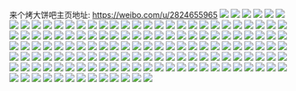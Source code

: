 来个烤大饼吧主页地址: https://weibo.com/u/2824655965 
![](https://wx4.sinaimg.cn/mw2000/a85cd45dly1h9h5x4ic01j20u00u07c5.jpg) 
![](https://wx4.sinaimg.cn/mw2000/a85cd45dly1h9h5x54cekj20u00u0tgu.jpg) 
![](https://wx4.sinaimg.cn/mw2000/a85cd45dly1h92ji3m8k0j20u00u00yz.jpg) 
![](https://wx4.sinaimg.cn/mw2000/a85cd45dly1h92ji37e01j20u00u0448.jpg) 
![](https://wx4.sinaimg.cn/mw2000/a85cd45dly1h92ji40u1cj20u0140tht.jpg) 
![](https://wx4.sinaimg.cn/mw2000/a85cd45dly1h92ji4ch20j20u0140dow.jpg) 
![](https://wx4.sinaimg.cn/mw2000/a85cd45dly1h8s147ddd0j20u0140q9m.jpg) 
![](https://wx4.sinaimg.cn/mw2000/a85cd45dly1h8s147jzsvj20u0140n3n.jpg) 
![](https://wx4.sinaimg.cn/mw2000/a85cd45dly1h8s147sr9ej20u0140dmx.jpg) 
![](https://wx4.sinaimg.cn/mw2000/a85cd45dly1h8qvm83fkjj219d0pjaci.jpg) 
![](https://wx4.sinaimg.cn/mw2000/a85cd45dly1h8qvm7psmij20ku0rswil.jpg) 
![](https://wx4.sinaimg.cn/mw2000/a85cd45dly1h8p8kf9ho4j20u00u0tey.jpg) 
![](https://wx4.sinaimg.cn/mw2000/a85cd45dly1h8k09r5nzaj20u01hcjzh.jpg) 
![](https://wx4.sinaimg.cn/mw2000/a85cd45dly1h8k09s429zj21400u0dr2.jpg) 
![](https://wx4.sinaimg.cn/mw2000/a85cd45dly1h8k09smckdj21400u0k3c.jpg) 
![](https://wx4.sinaimg.cn/mw2000/a85cd45dly1h8k09qmw9oj21sy0u0qjd.jpg) 
![](https://wx4.sinaimg.cn/mw2000/a85cd45dly1h8iwh4zn30j20u00u07a5.jpg) 
![](https://wx4.sinaimg.cn/mw2000/a85cd45dly1h8iwh4pc89j20u0140dnm.jpg) 
![](https://wx4.sinaimg.cn/mw2000/a85cd45dly1h8f1rygbtjj20k00k0gmv.jpg) 
![](https://wx4.sinaimg.cn/mw2000/a85cd45dly1h8cvujd9m3j20u10u0jzi.jpg) 
![](https://wx4.sinaimg.cn/mw2000/a85cd45dly1h8cvuj24bnj20u10u0q9s.jpg) 
![](https://wx4.sinaimg.cn/mw2000/a85cd45dly1h85ywndbyvj20tu13un10.jpg) 
![](https://wx4.sinaimg.cn/mw2000/a85cd45dly1h85yqva7p6j216r0o1gsm.jpg) 
![](https://wx4.sinaimg.cn/mw2000/a85cd45dly1h85yqxwq7cj21400u07au.jpg) 
![](https://wx4.sinaimg.cn/mw2000/a85cd45dly1h85yv2nu0lj20rg0j7jvx.jpg) 
![](https://wx4.sinaimg.cn/mw2000/a85cd45dly1h7y3z416dgj20u01b8gyi.jpg) 
![](https://wx4.sinaimg.cn/mw2000/a85cd45dly1h7y3z2igzlj21400u0jzc.jpg) 
![](https://wx4.sinaimg.cn/mw2000/a85cd45dly1h7y3z2v7m5j21400u0n5x.jpg) 
![](https://wx4.sinaimg.cn/mw2000/a85cd45dly1h7y3z3c3kuj21400u0gti.jpg) 
![](https://wx4.sinaimg.cn/mw2000/a85cd45dly1h7y3z25o7tj21hc0u0amc.jpg) 
![](https://wx4.sinaimg.cn/mw2000/a85cd45dly1h7y3zg2fwwj20u0140wk2.jpg) 
![](https://wx4.sinaimg.cn/mw2000/a85cd45dly1h7verbo3dij20u0140n2w.jpg) 
![](https://wx4.sinaimg.cn/mw2000/a85cd45dly1h7t9wmf1lrj209c09cmxj.jpg) 
![](https://wx4.sinaimg.cn/mw2000/a85cd45dly1h7s32xze9nj20tu0tute1.jpg) 
![](https://wx4.sinaimg.cn/mw2000/a85cd45dly1h7s2xdrokhj21400u07cx.jpg) 
![](https://wx4.sinaimg.cn/mw2000/a85cd45dly1h7jsj2188rj20u00u00z2.jpg) 
![](https://wx4.sinaimg.cn/mw2000/a85cd45dly1h7jsj2kx31j21400u0n6p.jpg) 
![](https://wx4.sinaimg.cn/mw2000/a85cd45dly1h7jt1idw2fj20u00u0djy.jpg) 
![](https://wx4.sinaimg.cn/mw2000/a85cd45dly1h7iwy1h258j20u0140dp5.jpg) 
![](https://wx4.sinaimg.cn/mw2000/a85cd45dly1h7gl3ygntvj20u01hcdky.jpg) 
![](https://wx4.sinaimg.cn/mw2000/a85cd45dly1h7fjni0i7nj213u0tt10q.jpg) 
![](https://wx4.sinaimg.cn/mw2000/a85cd45dly1h7fjnqqj24j213u0tt0yj.jpg) 
![](https://wx4.sinaimg.cn/mw2000/a85cd45dly1h7cw1l21o7j20tu13ugt5.jpg) 
![](https://wx4.sinaimg.cn/mw2000/a85cd45dly1h7cvzrjf7sj20u01hc41m.jpg) 
![](https://wx4.sinaimg.cn/mw2000/a85cd45dly1h7cvzsdj00j20ku0rsgpw.jpg) 
![](https://wx4.sinaimg.cn/mw2000/a85cd45dly1h7cvzsn787j20ku0rsgnj.jpg) 
![](https://wx4.sinaimg.cn/mw2000/a85cd45dly1h7bny47x8aj21hc0u013n.jpg) 
![](https://wx4.sinaimg.cn/mw2000/a85cd45dly1h7bny4hn1wj20u01hc407.jpg) 
![](https://wx4.sinaimg.cn/mw2000/a85cd45dly1h78h3x2ck8j20u0140q3n.jpg) 
![](https://wx4.sinaimg.cn/mw2000/a85cd45dly1h77y3huufjj21400u011b.jpg) 
![](https://wx4.sinaimg.cn/mw2000/a85cd45dly1h73tct9cxvj20u00u0q4a.jpg) 
![](https://wx4.sinaimg.cn/mw2000/a85cd45dly1h73tctkhl7j20u01400z0.jpg) 
![](https://wx4.sinaimg.cn/mw2000/a85cd45dly1h70drhyj5tj20u0140dk4.jpg) 
![](https://wx4.sinaimg.cn/mw2000/a85cd45dly1h70drijgjmj20u014047k.jpg) 
![](https://wx4.sinaimg.cn/mw2000/a85cd45dly1h70drj7vyzj20u0140gq9.jpg) 
![](https://wx4.sinaimg.cn/mw2000/a85cd45dly1h6y82b85irj20u00u0gpm.jpg) 
![](https://wx4.sinaimg.cn/mw2000/a85cd45dly1h6rxsjmargj21400u046e.jpg) 
![](https://wx4.sinaimg.cn/mw2000/a85cd45dly1h6rxsk326ej21400u0tgm.jpg) 
![](https://wx4.sinaimg.cn/mw2000/a85cd45dly1h6m2olliwfj20go0g0dg9.jpg) 
![](https://wx4.sinaimg.cn/mw2000/a85cd45dly1h6ifsobucrj21400u0nbo.jpg) 
![](https://wx4.sinaimg.cn/mw2000/a85cd45dly1h6ifsnrquwj21400u0gyl.jpg) 
![](https://wx4.sinaimg.cn/mw2000/a85cd45dgy1h6gzgvsdduj21400u07d2.jpg) 
![](https://wx4.sinaimg.cn/mw2000/a85cd45dly1h6efto2gyyj20u0140mzv.jpg) 
![](https://wx4.sinaimg.cn/mw2000/a85cd45dly1h6c6aje5alj20u0140qcc.jpg) 
![](https://wx4.sinaimg.cn/mw2000/a85cd45dly1h6c6an1xp9j20u014078m.jpg) 
![](https://wx4.sinaimg.cn/mw2000/a85cd45dly1h68gvqgub3j20u00u0abf.jpg) 
![](https://wx4.sinaimg.cn/mw2000/a85cd45dly1h61nw8bzjfj213e0tj11j.jpg) 
![](https://wx4.sinaimg.cn/mw2000/a85cd45dly1h60k7s4nx4j20tu13u0t1.jpg) 
![](https://wx4.sinaimg.cn/mw2000/a85cd45dly1h60k7scoa4j20u0140tce.jpg) 
![](https://wx4.sinaimg.cn/mw2000/a85cd45dly1h5ulwnl8bmj20u014043f.jpg) 
![](https://wx4.sinaimg.cn/mw2000/a85cd45dly1h5ulwnx47tj20u0140n8c.jpg) 
![](https://wx4.sinaimg.cn/mw2000/a85cd45dly1h5ulwmdcqrj21400u0gu9.jpg) 
![](https://wx4.sinaimg.cn/mw2000/a85cd45dly1h5ulwmlb1sj20u01407bm.jpg) 
![](https://wx4.sinaimg.cn/mw2000/a85cd45dly1h5ulwm4th7j21400u0ag0.jpg) 
![](https://wx4.sinaimg.cn/mw2000/a85cd45dly1h5ulwmxs1sj20u0140n2a.jpg) 
![](https://wx4.sinaimg.cn/mw2000/a85cd45dly1h5ulwo6lqtj20u0140dn2.jpg) 
![](https://wx4.sinaimg.cn/mw2000/a85cd45dly1h5ulwncpjfj21400u0wla.jpg) 
![](https://wx4.sinaimg.cn/mw2000/a85cd45dly1h5ulwot8l2j20u0140tiy.jpg) 
![](https://wx4.sinaimg.cn/mw2000/a85cd45dly1h5ulwojyr2j20ku0rsjww.jpg) 
![](https://wx4.sinaimg.cn/mw2000/a85cd45dly1h5l9ywk88vj20u0140jws.jpg) 
![](https://wx4.sinaimg.cn/mw2000/a85cd45dly1h5l9ywxhgrj20u0140dk5.jpg) 
![](https://wx4.sinaimg.cn/mw2000/a85cd45dly1h5l9yxqy4oj21400u0gvn.jpg) 
![](https://wx4.sinaimg.cn/mw2000/a85cd45dly1h5l9yy1yayj21400u0qal.jpg) 
![](https://wx4.sinaimg.cn/mw2000/a85cd45dly1h5l9yxetbxj21400u07b1.jpg) 
![](https://wx4.sinaimg.cn/mw2000/a85cd45dly1h5l9yw4mf1j20u0140q9p.jpg) 
![](https://wx4.sinaimg.cn/mw2000/a85cd45dly1h5l9yyenfgj20yi0u07e7.jpg) 
![](https://wx4.sinaimg.cn/mw2000/a85cd45dly1h5l9yz224oj21400u0adx.jpg) 
![](https://wx4.sinaimg.cn/mw2000/a85cd45dly1h5l9yypgj1j20u0140wnh.jpg) 
![](https://wx4.sinaimg.cn/mw2000/a85cd45dly1h5jwrsgoeaj20c80c7js9.jpg) 
![](https://wx4.sinaimg.cn/mw2000/a85cd45dly1h5deqjc72uj21400u043v.jpg) 
![](https://wx4.sinaimg.cn/mw2000/a85cd45dly1h5deqj2eicj20u01qbdma.jpg) 
![](https://wx4.sinaimg.cn/mw2000/a85cd45dly1h5deqk0tboj20u0140gre.jpg) 
![](https://wx4.sinaimg.cn/mw2000/a85cd45dly1h5deqkgk4gj20u0140q93.jpg) 
![](https://wx4.sinaimg.cn/mw2000/a85cd45dly1h5deqkrlayj20u0140tef.jpg) 
![](https://wx4.sinaimg.cn/mw2000/a85cd45dly1h5deql6cyrj21hc0u0n7g.jpg) 
![](https://wx4.sinaimg.cn/mw2000/a85cd45dly1h5der7mu3cj20u01400zi.jpg) 
![](https://wx4.sinaimg.cn/mw2000/a85cd45dly1h5derw5ew9j20u0140490.jpg) 
![](https://wx4.sinaimg.cn/mw2000/a85cd45dly1h5deqlt84zj21400u042l.jpg) 
![](https://wx4.sinaimg.cn/mw2000/a85cd45dly1h59kqc5xoij20u0140akx.jpg) 
![](https://wx4.sinaimg.cn/mw2000/a85cd45dly1h59kqcfom2j20u01407fc.jpg) 
![](https://wx4.sinaimg.cn/mw2000/a85cd45dly1h59kqhc17rj20u0140dqs.jpg) 
![](https://wx4.sinaimg.cn/mw2000/a85cd45dly1h59kqbq1j3j20u0140alf.jpg) 
![](https://wx4.sinaimg.cn/mw2000/a85cd45dly1h59ggr99lqj20u0140k1s.jpg) 
![](https://wx4.sinaimg.cn/mw2000/a85cd45dly1h59ggrlbefj20u0140qd3.jpg) 
![](https://wx4.sinaimg.cn/mw2000/a85cd45dly1h58w8rx3nsj20u0140n77.jpg) 
![](https://wx4.sinaimg.cn/mw2000/a85cd45dly1h543nyo62yj20u0140gtl.jpg) 
![](https://wx4.sinaimg.cn/mw2000/a85cd45dly1h4yimghl28j21400u0djo.jpg) 
![](https://wx4.sinaimg.cn/mw2000/a85cd45dly1h4yimgvwyij20u0140qep.jpg) 
![](https://wx4.sinaimg.cn/mw2000/a85cd45dly1h4yimh9ganj20u0140alx.jpg) 
![](https://wx4.sinaimg.cn/mw2000/a85cd45dly1h4yimhmumsj21400u0dkv.jpg) 
![](https://wx4.sinaimg.cn/mw2000/a85cd45dly1h4qzbk1h7bj21400u044h.jpg) 
![](https://wx4.sinaimg.cn/mw2000/a85cd45dly1h3zofrhohvj21hc0u0qn6.jpg) 
![](https://wx4.sinaimg.cn/mw2000/a85cd45dly1h3zofr4x7jj20wi0wiqgb.jpg) 
![](https://wx4.sinaimg.cn/mw2000/a85cd45dly1h3zofrrgefj20u01hcal7.jpg) 
![](https://wx4.sinaimg.cn/mw2000/a85cd45dly1h3zofrzwnbj21hc0u0k2t.jpg) 
![](https://wx4.sinaimg.cn/mw2000/a85cd45dly1h25svximzhj20u01hcqjg.jpg) 
![](https://wx4.sinaimg.cn/mw2000/a85cd45dly1h13w31qr0pj20wi17ck1s.jpg) 
![](https://wx4.sinaimg.cn/mw2000/a85cd45dly1h13w320evwj20wi179dy6.jpg) 
![](https://wx4.sinaimg.cn/mw2000/a85cd45dly1h13w310gd5j20wi17dwwg.jpg) 
![](https://wx4.sinaimg.cn/mw2000/a85cd45dly1h12jo4ny0vj20wi17ck5n.jpg) 
![](https://wx4.sinaimg.cn/mw2000/a85cd45dly1h0yk6xkqwyj22c02c0qv7.jpg) 
![](https://wx4.sinaimg.cn/mw2000/a85cd45dly1h0yk6w3ltlj22c02c0npf.jpg) 
![](https://wx4.sinaimg.cn/mw2000/a85cd45dly1h0xlh374n5j20wi17cn87.jpg) 
![](https://wx4.sinaimg.cn/mw2000/a85cd45dly1gzulg9140ij20wi17c46g.jpg) 
![](https://wx4.sinaimg.cn/mw2000/a85cd45dly1gzov50ytddj20ku0rstch.jpg) 
![](https://wx4.sinaimg.cn/mw2000/a85cd45dly1gzov519lcej20ku0rsae0.jpg) 
![](https://wx4.sinaimg.cn/mw2000/a85cd45dly1gwy90gkxwnj20wi0wik26.jpg) 
![](https://wx4.sinaimg.cn/mw2000/a85cd45dly1gwj1dohz54j20j60kwjsv.jpg) 
![](https://wx4.sinaimg.cn/mw2000/a85cd45dly1gwcj3xfmi5j212u0tbx2a.jpg) 
![](https://wx4.sinaimg.cn/mw2000/a85cd45dly1gwcj4xxb78j213u0tuk2o.jpg) 
![](https://wx4.sinaimg.cn/mw2000/a85cd45dly1gu4j3s4kluj22ke340e82.jpg) 
![](https://wx4.sinaimg.cn/mw2000/a85cd45dly1gswvyqg7jzj23402c0u0x.jpg) 
![](https://wx4.sinaimg.cn/mw2000/a85cd45dly1gswvyoe2yaj23402c0u0x.jpg) 
![](https://wx4.sinaimg.cn/mw2000/a85cd45dly1gss7v9zyi2j23402c04qq.jpg) 
![](https://wx4.sinaimg.cn/mw2000/a85cd45dly1gsoqiwanvpj23402c0hdt.jpg) 
![](https://wx4.sinaimg.cn/mw2000/a85cd45dly1gsoqiqwmq6j21400u0gpp.jpg) 
![](https://wx4.sinaimg.cn/mw2000/a85cd45dly1gsoqj528r4j23402c0u0x.jpg) 
![](https://wx4.sinaimg.cn/mw2000/a85cd45dly1gr6jgtj0s9j22c02c0ndp.jpg) 
![](https://wx4.sinaimg.cn/mw2000/a85cd45dly1gq331go7ccj21jk1jkb29.jpg) 
![](https://wx4.sinaimg.cn/mw2000/a85cd45dly1gi802lcfibj21400u0dlc.jpg) 
![](https://wx4.sinaimg.cn/mw2000/a85cd45dly1gec2noyc0jj207206lmxj.jpg) 
![](https://wx4.sinaimg.cn/mw2000/a85cd45dly1gde6pqg5e1j22c02c0u0x.jpg) 
![](https://wx4.sinaimg.cn/mw2000/a85cd45dly1gb7fh0wh1sj20jg0jgdgz.jpg) 
![](https://wx4.sinaimg.cn/mw2000/a85cd45dly1gb4591b1n4j22c0340kjo.jpg) 
